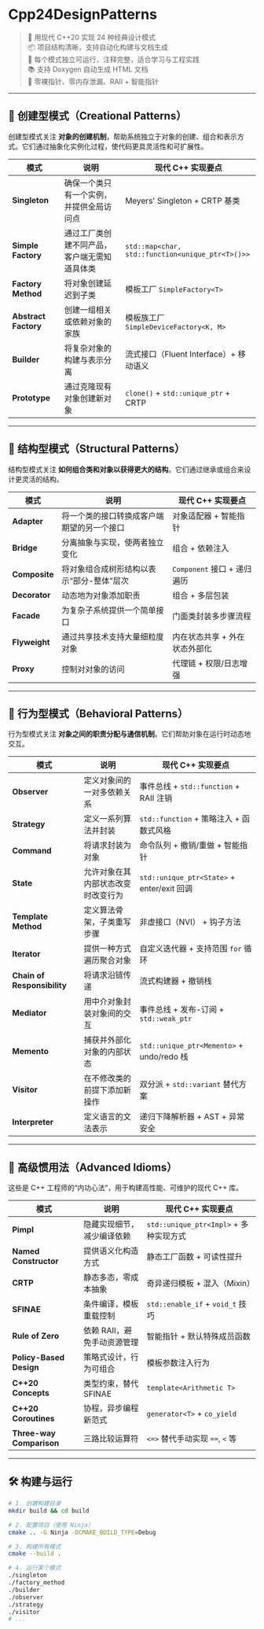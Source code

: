 # Cpp24DesignPatterns

> 🎯 用现代 C++20 实现 24 种经典设计模式  
> 📦 项目结构清晰，支持自动化构建与文档生成  
> 🧩 每个模式独立可运行，注释完整，适合学习与工程实践  
> 📚 支持 Doxygen 自动生成 HTML 文档  
> 🚀 零裸指针、零内存泄漏、RAII + 智能指针

---

## 🧱 创建型模式（Creational Patterns）

创建型模式关注 **对象的创建机制**，帮助系统独立于对象的创建、组合和表示方式。它们通过抽象化实例化过程，使代码更具灵活性和可扩展性。

| 模式 | 说明 | 现代 C++ 实现要点 |
|------|------|------------------|
| **Singleton** | 确保一个类只有一个实例，并提供全局访问点 | Meyers' Singleton + CRTP 基类 |
| **Simple Factory** | 通过工厂类创建不同产品，客户端无需知道具体类 | `std::map<char, std::function<unique_ptr<T>()>>` |
| **Factory Method** | 将对象创建延迟到子类 | 模板工厂 `SimpleFactory<T>` |
| **Abstract Factory** | 创建一组相关或依赖对象的家族 | 模板族工厂 `SimpleDeviceFactory<K, M>` |
| **Builder** | 将复杂对象的构建与表示分离 | 流式接口（Fluent Interface）+ 移动语义 |
| **Prototype** | 通过克隆现有对象创建新对象 | `clone()` + `std::unique_ptr` + CRTP |

---

## 🔗 结构型模式（Structural Patterns）

结构型模式关注 **如何组合类和对象以获得更大的结构**。它们通过继承或组合来设计更灵活的结构。

| 模式 | 说明 | 现代 C++ 实现要点 |
|------|------|------------------|
| **Adapter** | 将一个类的接口转换成客户端期望的另一个接口 | 对象适配器 + 智能指针 |
| **Bridge** | 分离抽象与实现，使两者独立变化 | 组合 + 依赖注入 |
| **Composite** | 将对象组合成树形结构以表示“部分-整体”层次 | `Component` 接口 + 递归遍历 |
| **Decorator** | 动态地为对象添加职责 | 组合 + 多层包装 |
| **Facade** | 为复杂子系统提供一个简单接口 | 门面类封装多步骤流程 |
| **Flyweight** | 通过共享技术支持大量细粒度对象 | 内在状态共享 + 外在状态外部化 |
| **Proxy** | 控制对对象的访问 | 代理链 + 权限/日志增强 |

---

## 🔄 行为型模式（Behavioral Patterns）

行为型模式关注 **对象之间的职责分配与通信机制**。它们帮助对象在运行时动态地交互。

| 模式 | 说明 | 现代 C++ 实现要点 |
|------|------|------------------|
| **Observer** | 定义对象间的一对多依赖关系 | 事件总线 + `std::function` + RAII 注销 |
| **Strategy** | 定义一系列算法并封装 | `std::function` + 策略注入 + 函数式风格 |
| **Command** | 将请求封装为对象 | 命令队列 + 撤销/重做 + 智能指针 |
| **State** | 允许对象在其内部状态改变时改变行为 | `std::unique_ptr<State>` + enter/exit 回调 |
| **Template Method** | 定义算法骨架，子类重写步骤 | 非虚接口（NVI） + 钩子方法 |
| **Iterator** | 提供一种方式遍历聚合对象 | 自定义迭代器 + 支持范围 `for` 循环 |
| **Chain of Responsibility** | 将请求沿链传递 | 流式构建器 + 撤销栈 |
| **Mediator** | 用中介对象封装对象间的交互 | 事件总线 + 发布-订阅 + `std::weak_ptr` |
| **Memento** | 捕获并外部化对象的内部状态 | `std::unique_ptr<Memento>` + undo/redo 栈 |
| **Visitor** | 在不修改类的前提下添加新操作 | 双分派 + `std::variant` 替代方案 |
| **Interpreter** | 定义语言的文法表示 | 递归下降解析器 + AST + 异常安全 |

---

## 🔧 高级惯用法（Advanced Idioms）

这些是 C++ 工程师的“内功心法”，用于构建高性能、可维护的现代 C++ 库。

| 模式 | 说明 | 现代 C++ 实现要点 |
|------|------|------------------|
| **Pimpl** | 隐藏实现细节，减少编译依赖 | `std::unique_ptr<Impl>` + 多种实现方式 |
| **Named Constructor** | 提供语义化构造方式 | 静态工厂函数 + 可读性提升 |
| **CRTP** | 静态多态，零成本抽象 | 奇异递归模板 + 混入（Mixin） |
| **SFINAE** | 条件编译，模板重载控制 | `std::enable_if` + `void_t` 技巧 |
| **Rule of Zero** | 依赖 RAII，避免手动资源管理 | 智能指针 + 默认特殊成员函数 |
| **Policy-Based Design** | 策略式设计，行为可组合 | 模板参数注入行为 |
| **C++20 Concepts** | 类型约束，替代 SFINAE | `template<Arithmetic T>` |
| **C++20 Coroutines** | 协程，异步编程新范式 | `generator<T>` + `co_yield` |
| **Three-way Comparison** | 三路比较运算符 | `<=>` 替代手动实现 `==`, `<` 等 |

---

## 🛠 构建与运行

```bash
# 1. 创建构建目录
mkdir build && cd build

# 2. 配置项目（使用 Ninja）
cmake .. -G Ninja -DCMAKE_BUILD_TYPE=Debug

# 3. 构建所有模式
cmake --build .

# 4. 运行某个模式
./singleton
./factory_method
./builder
./observer
./strategy
./visitor
# ...
```